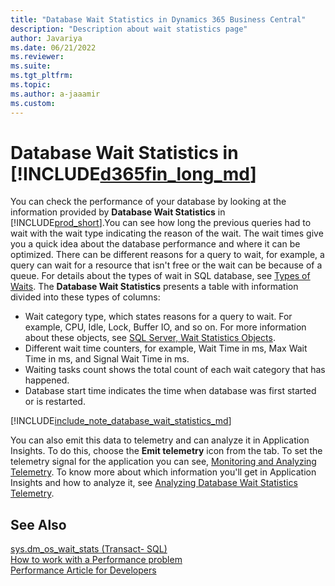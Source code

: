 ```yaml
---
title: "Database Wait Statistics in Dynamics 365 Business Central"
description: "Description about wait statistics page"
author: Javariya
ms.date: 06/21/2022
ms.reviewer: 
ms.suite: 
ms.tgt_pltfrm: 
ms.topic: 
ms.author: a-jaaamir
ms.custom: 
---
```


# Database Wait Statistics in [!INCLUDE[d365fin_long_md](../includes/d365fin_long_md.md)]

You can check the performance of your database by looking at the information provided by **Database Wait Statistics** in [!INCLUDE[prod_short](../developer/includes/prod_short.md)].You can see how long the previous queries had to wait with the wait type indicating the reason of the wait. The wait times give you a quick idea about the database performance and where it can be optimized. There can be different reasons for a query to wait, for example, a query can wait for a resource that isn't free or the wait can be because of a queue. For details about the types of wait in SQL database, see [Types of Waits](/sql/relational-databases/system-dynamic-management-views/sys-dm-os-wait-stats-transact-sql#types-of-waits). The **Database Wait Statistics** presents a table with information divided into these types of columns:

* Wait category type, which states reasons for a query to wait. For example, CPU, Idle, Lock, 
Buffer IO, and so on. For more information about these objects, see [SQL Server, Wait Statistics Objects](/sql/relational-databases/performance-monitor/sql-server-wait-statistics-object).
* Different wait time counters, for example, Wait Time in ms, Max Wait Time in ms, and Signal Wait Time in ms.
* Waiting tasks count shows the total count of each wait category that has happened.
* Database start time indicates the time when database was first started or is restarted.

[!INCLUDE[include_note_database_wait_statistics_md](../includes/include-note-database-wait-statistics.md)]

You can also emit this data to telemetry and can analyze it in Application Insights. To do this, choose the **Emit telemetry** icon from the tab. To set the telemetry signal for the application you can see, [Monitoring and Analyzing Telemetry](telemetry-overview.md). To know more about which information you'll get in Application Insights and how to analyze it, see [Analyzing Database Wait Statistics Telemetry](telemetry-database-wait-statistics-trace.md).


## See Also

[sys.dm_os_wait_stats (Transact- SQL)](/sql/relational-databases/system-dynamic-management-views/sys-dm-os-wait-stats-transact-sql)  
[How to work with a Performance problem](../performance/performance-work-perf-problem.md)  
[Performance Article for Developers](../performance/performance-developer.md)



